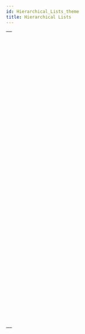 ```yaml
---
id: Hierarchical_Lists_theme
title: Hierarchical Lists
---
```



||
|---|
|[<!-- INCLUDE #_command_.APPEND TO LIST.Syntax -->](../../commands-legacy/append-to-list.md)<br/>|
|[<!-- INCLUDE #_command_.CLEAR LIST.Syntax -->](../../commands-legacy/clear-list.md)<br/>|
|[<!-- INCLUDE #_command_.Copy list.Syntax -->](../../commands-legacy/copy-list.md)<br/>|
|[<!-- INCLUDE #_command_.Count list items.Syntax -->](../../commands-legacy/count-list-items.md)<br/>|
|[<!-- INCLUDE #_command_.DELETE FROM LIST.Syntax -->](../../commands-legacy/delete-from-list.md)<br/>|
|[<!-- INCLUDE #_command_.Find in list.Syntax -->](../../commands-legacy/find-in-list.md)<br/>|
|[<!-- INCLUDE #_command_.GET LIST ITEM.Syntax -->](../../commands-legacy/get-list-item.md)<br/>|
|[<!-- INCLUDE #_command_.Get list item font.Syntax -->](../../commands-legacy/get-list-item-font.md)<br/>|
|[<!-- INCLUDE #_command_.GET LIST ITEM ICON.Syntax -->](../../commands-legacy/get-list-item-icon.md)<br/>|
|[<!-- INCLUDE #_command_.GET LIST ITEM PARAMETER.Syntax -->](../../commands-legacy/get-list-item-parameter.md)<br/>|
|[<!-- INCLUDE #_command_.GET LIST ITEM PARAMETER ARRAYS.Syntax -->](../../commands-legacy/get-list-item-parameter-arrays.md)<br/>|
|[<!-- INCLUDE #_command_.GET LIST ITEM PROPERTIES.Syntax -->](../../commands-legacy/get-list-item-properties.md)<br/>|
|[<!-- INCLUDE #_command_.GET LIST PROPERTIES.Syntax -->](../../commands-legacy/get-list-properties.md)<br/>|
|[<!-- INCLUDE #_command_.INSERT IN LIST.Syntax -->](../../commands-legacy/insert-in-list.md)<br/>|
|[<!-- INCLUDE #_command_.Is a list.Syntax -->](../../commands-legacy/is-a-list.md)<br/>|
|[<!-- INCLUDE #_command_.List item parent.Syntax -->](../../commands-legacy/list-item-parent.md)<br/>|
|[<!-- INCLUDE #_command_.List item position.Syntax -->](../../commands-legacy/list-item-position.md)<br/>|
|[<!-- INCLUDE #_command_.LIST OF CHOICE LISTS.Syntax -->](../../commands-legacy/list-of-choice-lists.md)<br/>|
|[<!-- INCLUDE #_command_.Load list.Syntax -->](../../commands-legacy/load-list.md)<br/>|
|[<!-- INCLUDE #_command_.New list.Syntax -->](../../commands-legacy/new-list.md)<br/>|
|[<!-- INCLUDE #_command_.SAVE LIST.Syntax -->](../../commands-legacy/save-list.md)<br/>|
|[<!-- INCLUDE #_command_.SELECT LIST ITEMS BY POSITION.Syntax -->](../../commands-legacy/select-list-items-by-position.md)<br/>|
|[<!-- INCLUDE #_command_.SELECT LIST ITEMS BY REFERENCE.Syntax -->](../../commands-legacy/select-list-items-by-reference.md)<br/>|
|[<!-- INCLUDE #_command_.Selected list items.Syntax -->](../../commands-legacy/selected-list-items.md)<br/>|
|[<!-- INCLUDE #_command_.SET LIST ITEM.Syntax -->](../../commands-legacy/set-list-item.md)<br/>|
|[<!-- INCLUDE #_command_.SET LIST ITEM FONT.Syntax -->](../../commands-legacy/set-list-item-font.md)<br/>|
|[<!-- INCLUDE #_command_.SET LIST ITEM ICON.Syntax -->](../../commands-legacy/set-list-item-icon.md)<br/>|
|[<!-- INCLUDE #_command_.SET LIST ITEM PARAMETER.Syntax -->](../../commands-legacy/set-list-item-parameter.md)<br/>|
|[<!-- INCLUDE #_command_.SET LIST ITEM PROPERTIES.Syntax -->](../../commands-legacy/set-list-item-properties.md)<br/>|
|[<!-- INCLUDE #_command_.SET LIST PROPERTIES.Syntax -->](../../commands-legacy/set-list-properties.md)<br/>|
|[<!-- INCLUDE #_command_.SORT LIST.Syntax -->](../../commands-legacy/sort-list.md)<br/>|
